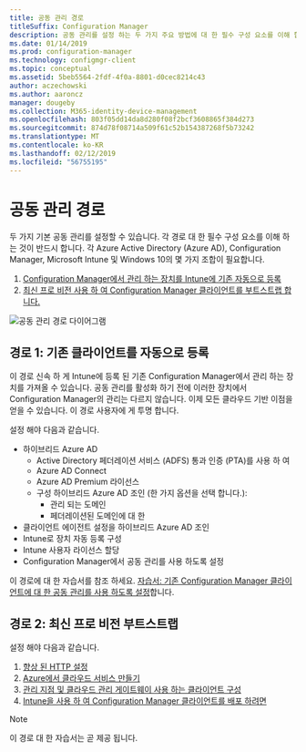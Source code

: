 ```yaml
---
title: 공동 관리 경로
titleSuffix: Configuration Manager
description: 공동 관리를 설정 하는 두 가지 주요 방법에 대 한 필수 구성 요소를 이해 합니다.
ms.date: 01/14/2019
ms.prod: configuration-manager
ms.technology: configmgr-client
ms.topic: conceptual
ms.assetid: 5beb5564-2fdf-4f0a-8801-d0cec8214c43
author: aczechowski
ms.author: aaroncz
manager: dougeby
ms.collection: M365-identity-device-management
ms.openlocfilehash: 803f05dd14da8d280f08f2bcf3608865f384d273
ms.sourcegitcommit: 874d78f08714a509f61c52b154387268f5b73242
ms.translationtype: MT
ms.contentlocale: ko-KR
ms.lasthandoff: 02/12/2019
ms.locfileid: "56755195"
---
```

# <a name="paths-to-co-management"></a>공동 관리 경로

두 가지 기본 공동 관리를 설정할 수 있습니다. 각 경로 대 한 필수 구성 요소를 이해 하는 것이 반드시 합니다. 각 Azure Active Directory (Azure AD), Configuration Manager, Microsoft Intune 및 Windows 10의 몇 가지 조합이 필요합니다. 

1. [Configuration Manager에서 관리 하는 장치를 Intune에 기존 자동으로 등록](#bkmk_path1)  
2. [최신 프로 비전 사용 하 여 Configuration Manager 클라이언트를 부트스트랩 합니다.](#bkmk_path2)  

![공동 관리 경로 다이어그램](media/co-management-paths.png)



## <a name="bkmk_path1"></a> 경로 1: 기존 클라이언트를 자동으로 등록

이 경로 신속 하 게 Intune에 등록 된 기존 Configuration Manager에서 관리 하는 장치를 가져올 수 있습니다. 공동 관리를 활성화 하기 전에 이러한 장치에서 Configuration Manager의 관리는 다르지 않습니다. 이제 모든 클라우드 기반 이점을 얻을 수 있습니다. 이 경로 사용자에 게 투명 합니다.

설정 해야 다음과 같습니다.
- 하이브리드 Azure AD
    - Active Directory 페더레이션 서비스 (ADFS) 통과 인증 (PTA)를 사용 하 여
    - Azure AD Connect
    - Azure AD Premium 라이선스
    - 구성 하이브리드 Azure AD 조인 (한 가지 옵션을 선택 합니다.):
        - 관리 되는 도메인
        - 페더레이션된 도메인에 대 한
- 클라이언트 에이전트 설정을 하이브리드 Azure AD 조인
- Intune로 장치 자동 등록 구성
- Intune 사용자 라이선스 할당
- Configuration Manager에서 공동 관리를 사용 하도록 설정

이 경로에 대 한 자습서를 참조 하세요. [자습서: 기존 Configuration Manager 클라이언트에 대 한 공동 관리를 사용 하도록 설정](/sccm/comanage/tutorial-co-manage-clients)합니다.



## <a name="bkmk_path2"></a> 경로 2: 최신 프로 비전 부트스트랩

설정 해야 다음과 같습니다.

1. [향상 된 HTTP 설정](/sccm/core/plan-design/hierarchy/enhanced-http)  
2. [Azure에서 클라우드 서비스 만들기](/sccm/core/servers/deploy/configure/azure-services-wizard)  
3. [관리 지점 및 클라우드 관리 게이트웨이 사용 하는 클라이언트 구성](/sccm/core/clients/manage/cmg/setup-cloud-management-gateway)  
4. [Intune을 사용 하 여 Configuration Manager 클라이언트를 배포 하려면](/sccm/comanage/how-to-prepare-win10)  

> [!Note]  
> 이 경로 대 한 자습서는 곧 제공 됩니다.

